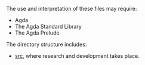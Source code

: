 The use and interpretation of these files may require:

- Agda
- The Agda Standard Library
- The Agda Prelude

The directory structure includes:

- [src](src), where research and development takes place.
